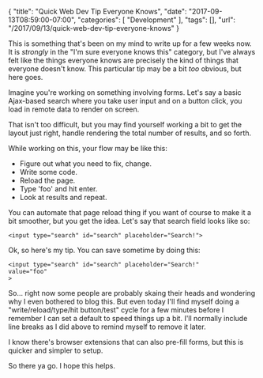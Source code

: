 {
	"title": "Quick Web Dev Tip Everyone Knows",
	"date": "2017-09-13T08:59:00-07:00",
	"categories": [
		"Development"
	],
	"tags": [],
	"url": "/2017/09/13/quick-web-dev-tip-everyone-knows"
}

This is something that's been on my mind to write up for a few weeks now. It is *strongly* in the "I'm sure everyone knows this" category, but I've always felt like the things everyone knows are precisely the kind of things that everyone doesn't know. This particular tip may be a bit *too* obvious, but here goes.

Imagine you're working on something involving forms. Let's say a basic Ajax-based search where you take user input and on a button click, you load in remote data to render on screen. 

That isn't too difficult, but you may find yourself working a bit to get the layout just right, handle rendering the total number of results, and so forth.

While working on this, your flow may be like this:

* Figure out what you need to fix, change.
* Write some code.
* Reload the page.
* Type 'foo' and hit enter.
* Look at results and repeat.

You can automate that page reload thing if you want of course to make it a bit smoother, but you get the idea. Let's say that search field looks like so:

<pre><code class="language-markup">&lt;input type="search" id="search" placeholder="Search!"&gt;
</code></pre>

Ok, so here's my tip. You can save sometime by doing this:

<pre><code class="language-markup">&lt;input type="search" id="search" placeholder="Search!"
value="foo"
&gt;
</code></pre>

So... right now some people are probably skaing their heads and wondering why I even bothered to blog this. But even today I'll find myself doing a "write/reload/type/hit button/test" cycle for a few minutes before I remember I can set a default to speed things up a bit. I'll normally include line breaks as I did above to remind myself to remove it later. 

I know there's browser extensions that can also pre-fill forms, but this is quicker and simpler to setup.

So there ya go. I hope this helps. 